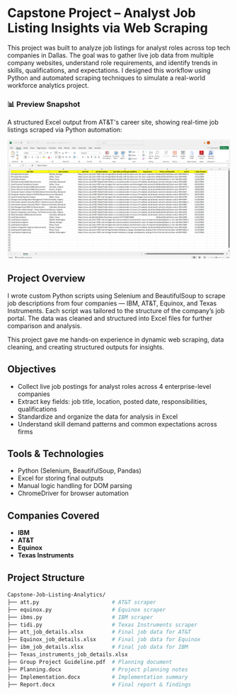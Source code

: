 # Capstone Project – Analyst Job Listing Insights via Web Scraping

This project was built to analyze job listings for analyst roles across top tech companies in Dallas. The goal was to gather live job data from multiple company websites, understand role requirements, and identify trends in skills, qualifications, and expectations. I designed this workflow using Python and automated scraping techniques to simulate a real-world workforce analytics project.

### 📊 Preview Snapshot  
A structured Excel output from AT&T's career site, showing real-time job listings scraped via Python automation:

![Dashboard Preview](dashboard_preview.png)


## Project Overview

I wrote custom Python scripts using Selenium and BeautifulSoup to scrape job descriptions from four companies — IBM, AT&T, Equinox, and Texas Instruments. Each script was tailored to the structure of the company’s job portal. The data was cleaned and structured into Excel files for further comparison and analysis.

This project gave me hands-on experience in dynamic web scraping, data cleaning, and creating structured outputs for insights.

## Objectives
- Collect live job postings for analyst roles across 4 enterprise-level companies
- Extract key fields: job title, location, posted date, responsibilities, qualifications
- Standardize and organize the data for analysis in Excel
- Understand skill demand patterns and common expectations across firms

## Tools & Technologies
- Python (Selenium, BeautifulSoup, Pandas)
- Excel for storing final outputs
- Manual logic handling for DOM parsing
- ChromeDriver for browser automation

## Companies Covered
- **IBM**  
- **AT&T**  
- **Equinox**  
- **Texas Instruments**

## Project Structure
```bash
Capstone-Job-Listing-Analytics/
├── att.py                       # AT&T scraper
├── equinox.py                   # Equinox scraper
├── ibms.py                      # IBM scraper
├── tidi.py                      # Texas Instruments scraper
├── att_job_details.xlsx         # Final job data for AT&T
├── Equinox_job_details.xlsx     # Final job data for Equinox
├── ibm_job_details.xlsx         # Final job data for IBM
├── Texas_instruments_job_details.xlsx
├── Group Project Guideline.pdf  # Planning document
├── Planning.docx                # Project planning notes
├── Implementation.docx          # Implementation summary
├── Report.docx                  # Final report & findings

